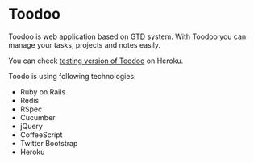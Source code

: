 # Toodoo

Toodoo is web application based on [GTD](http://en.wikipedia.org/wiki/Getting_Things_Done) system.
With Toodoo you can manage your tasks, projects and notes easily.

You can check [testing version of Toodoo](http://toodoo.herokuapp.com/) on Heroku.

Toodo is using following technologies:

-  Ruby on Rails
-  Redis
-  RSpec
-  Cucumber
-  jQuery
-  CoffeeScript
-  Twitter Bootstrap
-  Heroku
